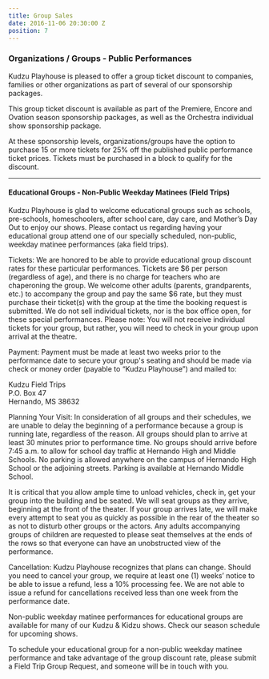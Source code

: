 ```yaml
---
title: Group Sales
date: 2016-11-06 20:30:00 Z
position: 7
---
```


### Organizations / Groups - Public Performances

Kudzu Playhouse is pleased to offer a group ticket discount to companies, families or other organizations as part of several of our sponsorship packages.

This group ticket discount is available as part of the Premiere, Encore and Ovation season sponsorship packages, as well as the Orchestra individual show sponsorship package.

At these sponsorship levels, organizations/groups have the option to purchase 15 or more tickets for 25% off the published public performance ticket prices. Tickets must be purchased in a block to qualify for the discount.

---

#### Educational Groups - Non-Public Weekday Matinees (Field Trips)

Kudzu Playhouse is glad to welcome educational groups such as schools, pre-schools, homeschoolers, after school care, day care, and Mother’s Day Out to enjoy our shows.  Please contact us regarding having your educational group attend one of our specially scheduled, non-public, weekday matinee performances (aka field trips).  

Tickets: We are honored to be able to provide educational group discount rates for these particular performances. Tickets are $6 per person (regardless of age), and there is no charge for teachers who are chaperoning the group. We welcome other adults (parents, grandparents, etc.) to accompany the group and pay the same $6 rate, but they must purchase their ticket(s) with the group at the time the booking request is submitted. We do not sell individual tickets, nor is the box office open, for these special performances.  Please note: You will not receive individual tickets for your group, but rather, you will need to check in your group upon arrival at the theatre. 

Payment: Payment must be made at least two weeks prior to the performance date to secure your group's seating and should be made via check or money order (payable to “Kudzu Playhouse”) and mailed to:

Kudzu Field Trips<br>
P.O. Box 47<br>
Hernando, MS 38632<br>

Planning Your Visit: In consideration of all groups and their schedules, we are unable to delay the beginning of a performance because a group is running late, regardless of the reason. All groups should plan to arrive at least 30 minutes prior to performance time. No groups should arrive before 7:45 a.m. to allow for school day traffic at Hernando High and Middle Schools. No parking is allowed anywhere on the campus of Hernando High School or the adjoining streets. Parking is available at Hernando Middle School.

It is critical that you allow ample time to unload vehicles, check in, get your group into the building and be seated.  We will seat groups as they arrive, beginning at the front of the theater. If your group arrives late, we will make every attempt to seat you as quickly as possible in the rear of the theater so as not to disturb other groups or the actors. Any adults accompanying groups of children are requested to please seat themselves at the ends of the rows so that everyone can have an unobstructed view of the performance.

Cancellation: Kudzu Playhouse recognizes that plans can change. Should you need to cancel your group, we require at least one (1) weeks’ notice to be able to issue a refund, less a 10% processing fee. We are not able to issue a refund for cancellations received less than one week from the performance date.

Non-public weekday matinee performances for educational groups are available for many of our Kudzu & Kidzu shows.  Check our season schedule for upcoming shows.

To schedule your educational group for a non-public weekday matinee performance and take advantage of the group discount rate, please submit a Field Trip Group Request, and someone will be in touch with you.

